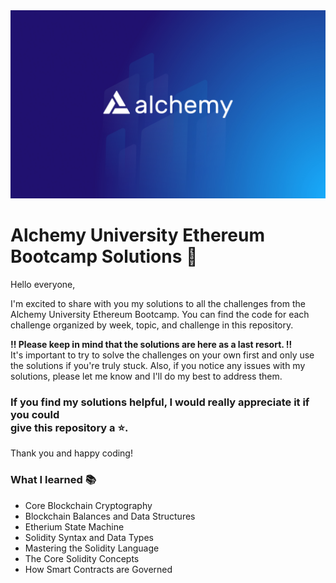 <img src="./img/alchemy.jpg">

# Alchemy University Ethereum Bootcamp Solutions 🚀

Hello everyone,

I'm excited to share with you my solutions to all the challenges from the Alchemy University Ethereum Bootcamp.
You can find the code for each challenge organized by week, topic, and challenge in this repository.

**‼ Please keep in mind that the solutions are here as a last resort. ‼️** <br />
It's important to try to solve the challenges on your own first and only use the solutions if you're truly stuck.
Also, if you notice any issues with my solutions, please let me know and I'll do my best to address them.

### If you find my solutions helpful, I would really appreciate it if you could <br />give this repository a ⭐️.

Thank you and happy coding!

### What I learned 📚

- Core Blockchain Cryptography
- Blockchain Balances and Data Structures
- Etherium State Machine
- Solidity Syntax and Data Types
- Mastering the Solidity Language
- The Core Solidity Concepts
- How Smart Contracts are Governed
